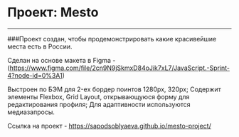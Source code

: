 # Проект: Mesto
_______________

###Проект создан, чтобы продемонстрировать какие красивейшие места есть в России.

Сделан на основе макета в Figma - (https://www.figma.com/file/2cn9N9jSkmxD84oJik7xL7/JavaScript.-Sprint-4?node-id=0%3A1)

Выстроен по БЭМ для 2-eх бордер поинтов 1280px, 320px;
Содержит элементы Flexbox, Grid Layout, открывающуюся форму для редактирования профиля;
Для адаптивности используются медиазапросы.

Ссылка на проект - https://sapodsoblyaeva.github.io/mesto-project/
